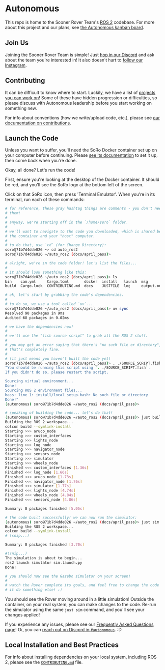 # Autonomous

This repo is home to the Sooner Rover Team's [ROS 2](https://ros.org/) codebase. For more about this project and our plans, see [the Autonomous kanban board](https://github.com/orgs/Sooner-Rover-Team/projects/4/views/1).

## Join Us

Joining the Sooner Rover Team is simple! Just [hop in our Discord](https://discord.gg/qBHR26S6N5) and ask about the team you're interested in! It also doesn't hurt to [follow our Instagram](https://www.instagram.com/soonerrover/).

## Contributing

It can be difficult to know where to start. Luckily, we have a list of [projects you can work on](https://github.com/orgs/Sooner-Rover-Team/projects/4/views/1)! Some of these have hidden progression or difficulties, so please discuss with Autonomous leadership before you start working on something new.

For info about conventions (how we write/upload code, etc.), please see [our documentation on contributions](./CONTRIBUTING.md).

## Launch the Code

Unless you want to suffer, you'll need the SoRo Docker container set up on your computer before continuing. Please [see its documentation](./docker/README.md) to set it up, then come back when you're done.

Okay, all done? Let's run the code!

First, ensure you're looking at the desktop of the Docker container. It should be red, and you'll see the SoRo logo at the bottom left of the screen.

Click on that SoRo icon, then press 'Terminal Emulator'. When you're in its terminal, run each of these commands:

```bash
# for reference, these gray hashtag things are comments - you don't need to run
# them!
#
# anyway, we're starting off in the `/home/soro` folder.
#
# we'll want to navigate to the code you downloaded, which is shared between
# the container and your "host" computer.
#
# to do that, use `cd` (for Change Directory):
soro@71b7d4dde026 ~> cd auto_ros2
soro@71b7d4dde026 ~/auto_ros2 (docs/april_pass)>

# alright, we're in the code folder! let's list the files...
#
# it should look something like this:
soro@71b7d4dde026 ~/auto_ros2 (docs/april_pass)> ls
bin    cam.yml     Cargo.toml       docker  install   launch  msg         pyproject.toml  SOURCE_SCRIPT.bash  src
build  Cargo.lock  CONTRIBUTING.md  docs    JUSTFILE  log     output.out  README.md       SOURCE_SCRIPT.fish  uv.lock

# ok, let's start by grabbing the code's dependencies.
#
# to do so, we use a tool called `uv`...
soro@71b7d4dde026 ~/auto_ros2 (docs/april_pass)> uv sync
Resolved 90 packages in 9ms
Audited 68 packages in 0.02ms

# we have the dependencies now!
#
# we'll use the "fish source script" to grab all the ROS 2 stuff.
#
# you may get an error saying that there's "no such file or directory", but
# that's completely fine.
#
# (it just means you haven't built the code yet)
soro@71b7d4dde026 ~/auto_ros2 (docs/april_pass)> . ./SOURCE_SCRIPT.fish
"You should be running this script using `. ./SOURCE_SCRIPT.fish`.
If you didn't do so, please restart the script.

Sourcing virtual environment...
Done!
Sourcing ROS 2 environment files...
bass: line 1: install/local_setup.bash: No such file or directory
Done!"
(autonomous) soro@71b7d4dde026 ~/auto_ros2 (docs/april_pass)>

# speaking of building the code... let's do that!
(autonomous) soro@71b7d4dde026 ~/auto_ros2 (docs/april_pass)> just build
Building the ROS 2 workspace...
colcon build --symlink-install
Starting >>> aruco_node
Starting >>> custom_interfaces
Starting >>> lights_node
Starting >>> log_node
Starting >>> navigator_node
Starting >>> sensors_node
Starting >>> simulator
Starting >>> wheels_node
Finished <<< custom_interfaces [1.36s]
Finished <<< log_node [1.66s]
Finished <<< aruco_node [1.73s]
Finished <<< navigator_node [1.76s]
Finished <<< simulator [1.77s]
Finished <<< lights_node [4.74s]
Finished <<< wheels_node [4.84s]
Finished <<< sensors_node [4.86s]

Summary: 8 packages finished [5.05s]

# the code built successfully! we can now run the simulator:
(autonomous) soro@71b7d4dde026 ~/auto_ros2 (docs/april_pass)> just sim
Building the ROS 2 workspace...
colcon build --symlink-install
# (snip...)

Summary: 8 packages finished [3.70s]

#(snip...)
The simulation is about to begin...
ros2 launch simulator sim.launch.py
Done!

# you should now see the Gazebo simulator on your screen!
#
# watch the Rover complete its goals, and feel free to change the code to make
# it do something else! :)
```

You should see the Rover moving around in a little simulation! Outside the container, on your real system, you can make changes to the code. Re-run the simulator using the same `just sim` command, and you'll see your changes applied!

If you experience any issues, please see our [Frequently Asked Questions page](./docs/faq.md)! Or, you can [reach out on Discord in `#autonomous`](https://discord.gg/AD6ZR8nkuq). :D

## Local Installation and Best Practices

For info about installing dependencies on your local system, including ROS 2, please see the [`CONTRIBUTING.md`](./CONTRIBUTING.md) file.
